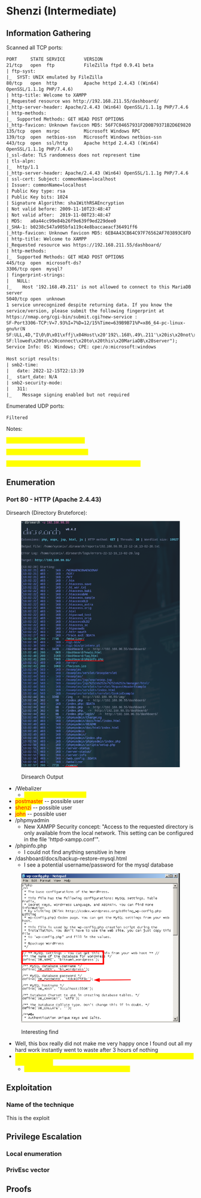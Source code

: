 # Shenzi (Intermediate)

## Information Gathering

Scanned all TCP ports:

```
PORT     STATE SERVICE       VERSION
21/tcp   open  ftp           FileZilla ftpd 0.9.41 beta
| ftp-syst: 
|_  SYST: UNIX emulated by FileZilla
80/tcp   open  http          Apache httpd 2.4.43 ((Win64) OpenSSL/1.1.1g PHP/7.4.6)
| http-title: Welcome to XAMPP
|_Requested resource was http://192.168.211.55/dashboard/
|_http-server-header: Apache/2.4.43 (Win64) OpenSSL/1.1.1g PHP/7.4.6
| http-methods: 
|_  Supported Methods: GET HEAD POST OPTIONS
|_http-favicon: Unknown favicon MD5: 56F7C04657931F2D0B79371B2D6E9820
135/tcp  open  msrpc         Microsoft Windows RPC
139/tcp  open  netbios-ssn   Microsoft Windows netbios-ssn
443/tcp  open  ssl/http      Apache httpd 2.4.43 ((Win64) OpenSSL/1.1.1g PHP/7.4.6)
|_ssl-date: TLS randomness does not represent time
| tls-alpn: 
|_  http/1.1
|_http-server-header: Apache/2.4.43 (Win64) OpenSSL/1.1.1g PHP/7.4.6
| ssl-cert: Subject: commonName=localhost
| Issuer: commonName=localhost
| Public Key type: rsa
| Public Key bits: 1024
| Signature Algorithm: sha1WithRSAEncryption
| Not valid before: 2009-11-10T23:48:47
| Not valid after:  2019-11-08T23:48:47
| MD5:   a0a44cc99e84b26f9e639f9ed229dee0
|_SHA-1: b0238c547a905bfa119c4e8baccaeacf36491ff6
|_http-favicon: Unknown favicon MD5: 6EB4A43CB64C97F76562AF703893C8FD
| http-title: Welcome to XAMPP
|_Requested resource was https://192.168.211.55/dashboard/
| http-methods: 
|_  Supported Methods: GET HEAD POST OPTIONS
445/tcp  open  microsoft-ds?
3306/tcp open  mysql?
| fingerprint-strings: 
|   NULL: 
|_    Host '192.168.49.211' is not allowed to connect to this MariaDB server
5040/tcp open  unknown
1 service unrecognized despite returning data. If you know the service/version, please submit the following fingerprint at https://nmap.org/cgi-bin/submit.cgi?new-service :
SF-Port3306-TCP:V=7.93%I=7%D=12/15%Time=639B9B71%P=x86_64-pc-linux-gnu%r(N
SF:ULL,4D,"I\0\0\x01\xffj\x04Host\x20'192\.168\.49\.211'\x20is\x20not\x20a
SF:llowed\x20to\x20connect\x20to\x20this\x20MariaDB\x20server");
Service Info: OS: Windows; CPE: cpe:/o:microsoft:windows

Host script results:
| smb2-time: 
|   date: 2022-12-15T22:13:39
|_  start_date: N/A
| smb2-security-mode: 
|   311: 
|_    Message signing enabled but not required
```

Enumerated UDP ports:

```
Filtered
```

Notes:

<mark style="color:yellow;">21/FTP - No anonymous access</mark>

<mark style="color:yellow;">80/Apache 2.4.43 - XAMPP 7.4.6</mark>

<mark style="color:yellow;">445/SMB - Enum4Linux no null authentication allowed</mark>

## Enumeration

### Port 80 - HTTP (Apache 2.4.43)

Dirsearch (Directory Bruteforce):

<figure><img src="../../../.gitbook/assets/image (5) (12).png" alt=""><figcaption><p>Dirsearch Output</p></figcaption></figure>

* /Webalizer
  * <mark style="color:yellow;">OpenSSL/1.1.1g PHP/7.4.6</mark>
* <mark style="color:red;">postmaster</mark> -- possible user
* <mark style="color:red;">shenzi</mark> -- possible user
* <mark style="color:red;">john</mark> -- possible user
* /phpmyadmin
  * New XAMPP Security concept: "Access to the requested directory is only available from the local network. This setting can be configured in the file 'httpd-xampp.conf'".
* /phpinfo.php
  * I could not find anything sensitive in here
* /dashboard/docs/backup-restore-mysql.html
  * I see a potential username/password for the mysql database

<figure><img src="../../../.gitbook/assets/image (5) (3).png" alt=""><figcaption><p>Interesting find</p></figcaption></figure>

* Well, this box really did not make me very happy once I found out all my hard work instantly went to waste after 3 hours of nothing
* <mark style="color:yellow;">I had to take a hint to find out that /shenzi is a directory that should have been guessed?</mark>
  * <mark style="color:yellow;">What if we didn't have the box's name? Lol</mark>

## Exploitation

### Name of the technique

This is the exploit

## Privilege Escalation

### Local enumeration

### PrivEsc vector

## Proofs

